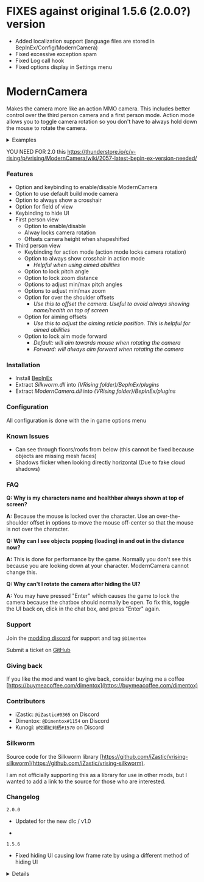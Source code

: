 # FIXES against original 1.5.6 (2.0.0?) version
 - Added localization support (language files are stored in BepInEx/Config/ModernCamera)
 - Fixed excessive exception spam
 - Fixed Log call hook
 - Fixed options display in Settings menu

# ModernCamera
Makes the camera more like an action MMO camera. This includes better control over the third person camera and a first person mode. Action mode allows you to toggle camera rotation so you don't have to always hold down the mouse to rotate the camera.

<details>
<summary>Examples</summary>
<ul>
<li><img src="https://i.imgur.com/bQVtdqg.jpg" alt="example 1"></img></li>
<li><a href="https://www.youtube.com/embed/tMhuAOtTez0">YouTubeVideo</a></li>
</ul>
</details>

YOU NEED FOR 2.0 this [https://thunderstore.io/c/v-rising/p/vrising/ModernCamera/wiki/2057-latest-bepin-ex-version-needed/ ](https://github.com/decaprime/VRising-Modding/releases/tag/1.691.3)


### Features
- Option and keybinding to enable/disable ModernCamera
- Option to use default build mode camera
- Option to always show a crosshair
- Option for field of view
- Keybinding to hide UI
- First person view
    - Option to enable/disable
    - Alway locks camera rotation
    - Offsets camera height when shapeshifted
- Third person view
    - Keybinding for action mode (action mode locks camera rotation)
    - Option to always show crosshair in action mode
        - _Helpful when using aimed abilities_
    - Option to lock pitch angle
    - Option to lock zoom distance
    - Options to adjust min/max pitch angles
    - Options to adjust min/max zoom
    - Option for over the shoulder offsets
        - _Use this to offset the camera. Useful to avoid always showing name/health on top of screen_
    - Option for aiming offsets
        - _Use this to adjust the aiming reticle position. This is helpful for aimed abilities_
    - Option to lock aim mode forward
        - _Default: will aim towards mouse when rotating the camera_
        - _Forward: will always aim forward when rotating the camera_


### Installation
- Install [BepInEx](https://v-rising.thunderstore.io/package/BepInEx/BepInExPack_V_Rising/)
- Extract _Silkworm.dll_ into _(VRising folder)/BepInEx/plugins_
- Extract _ModernCamera.dll_ into _(VRising folder)/BepInEx/plugins_


### Configuration
All configuration is done with the in game options menu


### Known Issues
- Can see through floors/roofs from below (this cannot be fixed because objects are missing mesh faces)
- Shadows flicker when looking directly horizontal (Due to fake cloud shadows)


### FAQ
**Q: Why is my characters name and healthbar always shown at top of screen?**

**A:** Because the mouse is locked over the character. Use an over-the-shoulder offset in options to move the mouse off-center so that the mouse is not over the character.

**Q: Why can I see objects popping (loading) in and out in the distance now?**

**A:** This is done for performance by the game. Normally you don't see this because you are looking down at your character. ModernCamera cannot change this.

**Q: Why can't I rotate the camera after hiding the UI?**

**A:** You may have pressed "Enter" which causes the game to lock the camera because the chatbox should normally be open. To fix this, toggle the UI back on, click in the chat box, and press "Enter" again.


### Support
Join the [modding discord](https://vrisingmods.com/discord) for support and tag `@Dimentox`

Submit a ticket on [GitHub](https://github.com/v-rising/ModernCamera/issues)

### Giving back
If you like the mod and want to give back, consider buying me a coffee [https://buymeacoffee.com/dimentox](https://buymeacoffee.com/dimentox)


### Contributors
- iZastic: `@iZastic#0365` on Discord
- Dimentox: `@Dimentox#1154` on Discord
- Kunogi: `@牧瀬紅莉栖#1570` on Discord


### Silkworm
Source code for the Silkworm library [https://github.com/iZastic/vrising-silkworm](https://github.com/iZastic/vrising-silkworm).

I am not officially supporting this as a library for use in other mods, but I wanted to add a link to the source for those who are interested.


### Changelog
`2.0.0` 
- Updated for the new dlc / v1.0

- 
`1.5.6`
- Fixed hiding UI causing low frame rate by using a different method of hiding UI

<details>

`1.5.5`
- Fixed first person offset bug after leaving and joining game
- Fixed errors with first person camera zoom after leaving and joining game
- Fixed crash from cursor input check after leaving and joining game

`1.5.4`
- Update how UI is hidden due to Stunlock update
- Possible fix for [#17](https://github.com/v-rising/ModernCamera/issues/17) when zooming in to first person

`1.5.3`
- Fixed build mode camera when ModernCamera is disabled

`1.5.2`
- Fixed issue with invisible interact text when zoomed in

`1.5.1`
- Removed InvertY option (this is now supported by the game under Camera Settings)
- Removed ThirdPersonRoof option (no longer affective)
- Added Field of View option
- Added keybind to hide all UI elements
- Fixed crash after leaving and joining a server
- Fixed issue where mouse stayed locked after disabling ModernCamera

`1.5.0`
- Updated for Gloomrot

`1.4.1`
- Fixed no fading of wrong UI elements (like chat)
- Fixed bug causing game to crash when leaving game

`1.4.0`
- Added option and keybind for enabling/disabling ModernCamera
- Added options for third person aiming offsets
- Added option to always show cursor
- Added first person offsets when shapeshifted
- Added shapeshifted and mounted detection for offsetting camera
- Added public method to enabled/disable ModernCamera (devs, ModernCamera.Enable(bool))
- Added public method to enabled/disable ActionMode (devs, ModernCamera.ActionMode(bool))
- Disabled ZoomModifierSystem
    - Fix crashing when MaxZoom is to low
    - Fix interference with ModernCamera zooming
- Fixed bug when zooming in/out of first person mode
- Fixed zoom bug after mounting a horse
- Fix world space UI disappearing when zoomed in

`1.3.1`
- Fixed conflict with Wetstone
- Fixed bug when trying to leave first person
- Fixed bug with setting min/max pitch
- Added options for over the shoulder offsets
- Added option for crosshair in action mode
- Added option to lock zoom

`1.3.0`
- Added all config options to the in game options menu
- Added keybinding for action mode
- Added option for locking y axis angle
- Added options for adjusting min/max y axis angles
- Added option to use default build mode zoom/pitch
- Removed camera rotation toggle (use action mode now)
- Fixed mouse moving around when rotation is locked

`1.2.0`
- Fixed mouse lock issue cause by Unity bug since version 2019
- Fixed mouse staying locked when leaving game to main menu
- Fixed mouse staying locked in options menu
- Stopped using Unity cursor locking and now manually sets mouse position when locked
    - This may fixed compatability issues with the NoGameCursor mod
- Added a config option for inverting the camera Y axis
- Added a config option for camera max zoom
- Added a config option for showing roof in third person
- Added a config option for an over the shoulder view

`1.1.0`
- Added first person support
- Added option to allow toggle or held mode for camera rotation
- Join button is now disabled for official servers instead of just doing nothing

`1.0.1`
- Fixed zoom, now you can go completely into 1st person also.

`1.0.0`
- Initial mod upload

</details>
